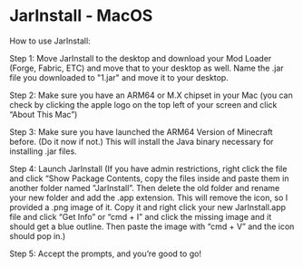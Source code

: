 # JarInstall - MacOS

How to use JarInstall: 

Step 1: Move JarInstall to the desktop and download your Mod Loader (Forge, Fabric, ETC) and move that to your desktop as well. Name the .jar file you downloaded to "1.jar" and move it to your desktop.

Step 2: Make sure you have an ARM64 or M.X chipset in your Mac (you can check by clicking the apple logo on the top left of your screen and click “About This Mac”)

Step 3: Make sure you have launched the ARM64 Version of Minecraft before. (Do it now if not.) This will install the Java binary necessary for installing .jar files.

Step 4: Launch JarInstall (If you have admin restrictions, right click the file and click “Show Package Contents, copy the files inside and paste them in another folder named ”JarInstall”. Then delete the old folder and rename your new folder and add the .app extension. This will remove the icon, so I provided a .png image of it. Copy it and right click your new JarInstall.app file and click “Get Info” or “cmd + I” and click the missing image and it should get a blue outline. Then paste the image with “cmd + V” and the icon should pop in.)

Step 5: Accept the prompts, and you’re good to go!
